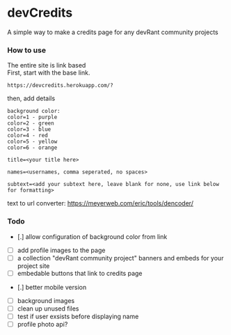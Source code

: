 # devCredits
A simple way to make a credits page for any devRant community projects
### How to use
The entire site is link based <br>
First, start with the base link.
```
https://devcredits.herokuapp.com/?
```
then, add details
```
background color:
color=1 - purple
color=2 - green
color=3 - blue
color=4 - red
color=5 - yellow
color=6 - orange

title=<your title here>

names=<usernames, comma seperated, no spaces>

subtext=<add your subtext here, leave blank for none, use link below for formatting>
```
text to url converter: https://meyerweb.com/eric/tools/dencoder/
### Todo
- [.] allow configuration of background color from link
- [ ] add profile images to the page
- [ ] a collection "devRant community project" banners and embeds for your project site
- [ ] embedable buttons that link to credits page
- [.] better mobile version
- [ ] background images
- [ ] clean up unused files
- [ ] test if user exsists before displaying name
- [ ] profile photo api?
